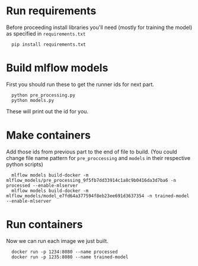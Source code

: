 # Run requirements

Before proceeding install libraries you'll need (mostly for training the model) as specified in `requirements.txt`
```
  pip install requirements.txt
```


# Build mlflow models
First you should run these to get the runner ids for next part.
```
  python pre_processing.py
  python models.py
```
These will print out the id for you.
# Make containers
Add those ids from previous part to the end of file to build. (You could change file name pattern for `pre_proccessing` and `models` in their respective python scripts)
```
  mlflow models build-docker -m mlflow_models/pre_processing_9f5fb7dd33914c1a8c9b0416da3d7ba6 -n processed --enable-mlserver
  mlflow models build-docker -m mlflow_models/model_e7fd64a377594f8eb23ee691d3637354 -n trained-model --enable-mlserver
```

# Run containers
Now we can run each image we just built.
```
  docker run -p 1234:8080 --name processed
  docker run -p 1235:8080 --name trained-model
```
